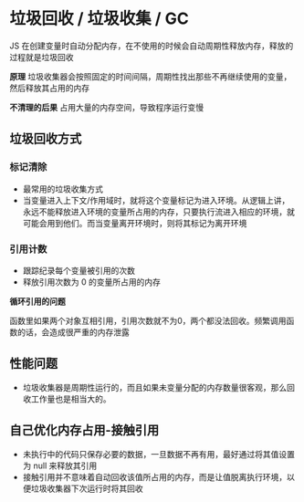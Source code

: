 # 垃圾回收 / 垃圾收集 / GC
JS 在创建变量时自动分配内存，在不使用的时候会自动周期性释放内存，释放的过程就是垃圾回收

**原理**
垃圾收集器会按照固定的时间间隔，周期性找出那些不再继续使用的变量，然后释放其占用的内存

**不清理的后果**
占用大量的内存空间，导致程序运行变慢

## 垃圾回收方式
### 标记清除
- 最常用的垃圾收集方式
- 当变量进入上下文/作用域时，就将这个变量标记为进入环境。从逻辑上讲，永远不能释放进入环境的变量所占用的内存，只要执行流进入相应的环境，就可能会用到他们。而当变量离开环境时，则将其标记为离开环境

### 引用计数
- 跟踪纪录每个变量被引用的次数
- 释放引用次数为 0 的变量所占用的内存
 
**循环引用的问题**

函数里如果两个对象互相引用，引用次数就不为0，两个都没法回收。频繁调用函数的话，会造成很严重的内存泄露

## 性能问题
- 垃圾收集器是周期性运行的，而且如果未变量分配的内存数量很客观，那么回收工作量也是相当大的。

## 自己优化内存占用-接触引用
- 未执行中的代码只保存必要的数据，一旦数据不再有用，最好通过将其值设置为 null 来释放其引用
- 接触引用并不意味着自动回收该值所占用的内存，而是让值脱离执行环境，以便垃圾收集器下次运行时将其回收
